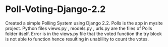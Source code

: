 # Poll-Voting-Django-2.2

Created a simple Polling System using Django 2.2.
Polls is the app in mysite project. Python files views.py , models.py , urls.py are the files of Polls folder itself.
Error is in the views.py file that the voted function the try block is not able to function hence resulting in unablility to count the votes.
